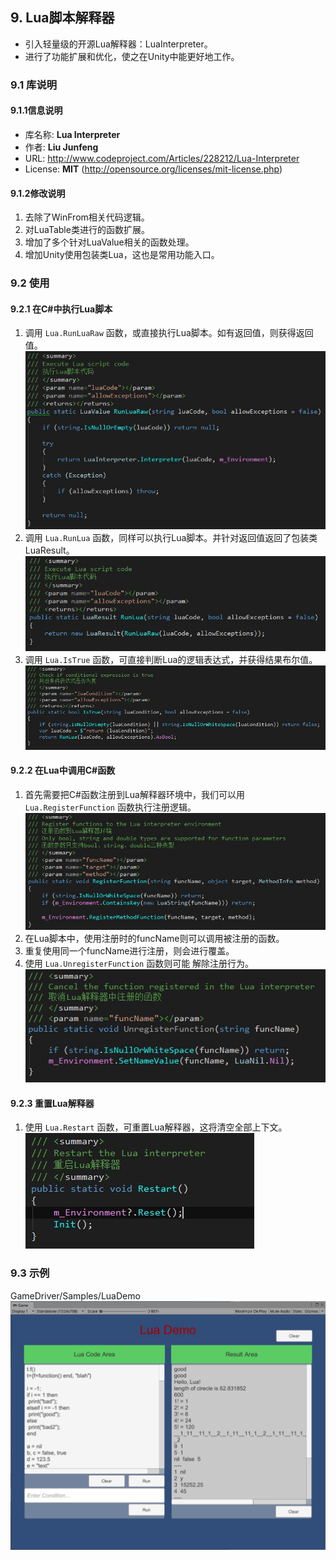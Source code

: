 ## 9. Lua脚本解释器
+ 引入轻量级的开源Lua解释器：LuaInterpreter。  
+ 进行了功能扩展和优化，使之在Unity中能更好地工作。  

### 9.1 库说明

#### 9.1.1信息说明
+ 库名称: **Lua Interpreter**  
+ 作者: **Liu Junfeng**  
+ URL: http://www.codeproject.com/Articles/228212/Lua-Interpreter  
+ License: **MIT** (http://opensource.org/licenses/mit-license.php)  

#### 9.1.2修改说明
1. 去除了WinFrom相关代码逻辑。  
2. 对LuaTable类进行的函数扩展。  
3. 增加了多个针对LuaValue相关的函数处理。  
4. 增加Unity使用包装类Lua，这也是常用功能入口。  

### 9.2 使用

#### 9.2.1 在C#中执行Lua脚本
1. 调用 `Lua.RunLuaRaw` 函数，或直接执行Lua脚本。如有返回值，则获得返回值。  
![image](assets/img/Lua_6.jpg)  
2. 调用 `Lua.RunLua` 函数，同样可以执行Lua脚本。并针对返回值返回了包装类LuaResult。  
![image](assets/img/Lua_5.jpg)  
3. 调用 `Lua.IsTrue` 函数，可直接判断Lua的逻辑表达式，并获得结果布尔值。  
![image](assets/img/Lua_4.jpg)  

#### 9.2.2 在Lua中调用C#函数
1. 首先需要把C#函数注册到Lua解释器环境中，我们可以用 `Lua.RegisterFunction` 函数执行注册逻辑。  
![image](assets/img/Lua_2.jpg)   
2. 在Lua脚本中，使用注册时的funcName则可以调用被注册的函数。  
3. 重复使用同一个funcName进行注册，则会进行覆盖。  
4. 使用 `Lua.UnregisterFunction` 函数则可能 解除注册行为。  
![image](assets/img/Lua_3.jpg)   

#### 9.2.3 重置Lua解释器
1. 使用 `Lua.Restart` 函数，可重置Lua解释器，这将清空全部上下文。  
![image](assets/img/Lua_7.jpg)  

### 9.3 示例
GameDriver/Samples/LuaDemo   
![image](assets/img/Lua_1.png)  